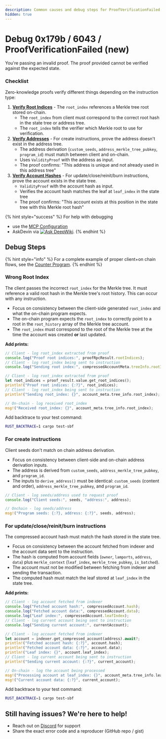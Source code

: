 ```yaml
---
description: Common causes and debug steps for ProofVerificationFailed (0x179B / 6043)
hidden: true
---
```


# Debug 0x179b / 6043 / ProofVerificationFailed (new)

You're passing an invalid proof. The proof provided cannot be verified against the expected state.

### Checklist

Zero-knowledge proofs verify different things depending on the instruction type:

1. [**Verify Root Indices**](debug-0x179b-6043-proofverificationfailed-new.md#wrong-root-index) - The `root_index` references a Merkle tree root stored on-chain.
   * The `root_index` from client must correspond to the correct root hash in the state tree or address tree.
   * The `root_index` tells the verifier which Merkle root to use for verification.
2. [**Verify Addresses**](debug-0x179b-6043-proofverificationfailed-new.md#for-create-instructions) - For create instructions, prove the address doesn't exist in the address tree.
   * The address derivation (`custom_seeds`, `address_merkle_tree_pubkey`, `program_id`) must match between client and on-chain.
   * Uses `ValidityProof` with the address as input.
   * The proof confirms: "This address is unique and not already used in this address tree"
3. [**Verify Account Hashes**](debug-0x179b-6043-proofverificationfailed-new.md#for-updateclosereinitiburn-instructions) - For update/close/reinit/burn instructions, prove the account exists in the state tree.
   * `ValidityProof` with the account hash as input.
   * Verifies the account hash matches the leaf at `leaf_index` in the state tree
   * The proof confirms: "This account exists at this position in the state tree with this Merkle root hash"

{% hint style="success" %}
For help with debugging

* use the [MCP Configuration](../../references/ai-tools-guide.md#mcp)
* AskDevin via [![Ask DeepWiki](https://deepwiki.com/badge.svg)](https://deepwiki.com/Lightprotocol/light-protocol).
{% endhint %}

## **Debug Steps**

{% hint style="info" %}
For a complete example of proper client+on chain flows, see the [Counter Program](https://github.com/Lightprotocol/program-examples/blob/main/counter/anchor/programs/counter/src/lib.rs#L26).
{% endhint %}

### Wrong Root Index

The client passes the incorrect `root_index` for the Merkle tree. It must reference a valid root hash in the Merkle tree's root history. This can occur with any instruction.

* Focus on consistency between the client-side generated `root_index` and what the on-chain program expects.
* The on-chain program expects the `root_index` to correctly point to a root in the `root_history` array of the Merkle tree account.
* The `root_index` must correspond to the root of the Merkle tree at the time the account was created **or** last updated.

**Add prints:**

```typescript
// Client - log root_index extracted from proof
console.log("Proof root indices:", proofRpcResult.rootIndices);
// Client - log root_index being sent to instruction
console.log("Sending root index:", compressedAccountMeta.treeInfo.rootIndex);
```

```rust
// Client - log root_index extracted from proof
let root_indices = proof_result.value.get_root_indices();
println!("Proof root indices: {:?}", root_indices);
// Client - log root_index being sent to instruction
println!("Sending root_index: {}", account_meta.tree_info.root_index);

// On-chain - log received root_index
msg!("Received root_index: {}", account_meta.tree_info.root_index);
```

Add backtrace to your test command:

```bash
RUST_BACKTRACE=1 cargo test-sbf
```

### For create instructions

Client seeds don't match on chain address derivation.

* Focus on consistency between client-side and on-chain address derivation inputs.
* The address is derived from `custom_seeds`, `address_merkle_tree_pubkey`, and `program_id`.
* The inputs to `derive_address()` must be identical: `custom_seeds` (content and order), `address_merkle_tree_pubkey`, and `program_id`.

```typescript
// Client - log seeds/address used to request proof
console.log("Client seeds:", seeds, "address:", address);
```

```rust
// Onchain - log seeds/address
msg!("Program seeds: {:?}, address: {:?}", seeds, address);
```

### For update/close/reinit/burn instructions

The compressed account hash must match the hash stored in the state tree.

* Focus on consistency between the account fetched from indexer and the account data sent to the instruction.
* The hash is computed from account fields (`owner`, `lamports`, `address`, `data`) plus `merkle_context` (`leaf_index`, `merkle_tree_pubkey`, `is_batched`).
* The account must not be modified between fetching from indexer and sending the transaction.
* The computed hash must match the leaf stored at `leaf_index` in the state tree.

**Add prints:**

```typescript
// Client - log account fetched from indexer
console.log("Fetched account hash:", compressedAccount.hash);
console.log("Fetched account data:", compressedAccount.data);
console.log("Leaf index:", compressedAccount.leafIndex);
// Client - log current account being sent to instruction
console.log("Sending current account:", currentAccount);
```

```rust
// Client - log account fetched from indexer
let account = indexer.get_compressed_account(address).await?;
println!("Fetched account hash: {:?}", account.hash);
println!("Fetched account data: {:?}", account.data);
println!("Leaf index: {}", account.leaf_index);
// Client - log current account being sent to instruction
println!("Sending current account: {:?}", current_account);

// On-chain - log the account being processed
msg!("Processing account at leaf_index: {}", account_meta.tree_info.leaf_index);
msg!("Current account data: {:?}", current_account);
```

Add backtrace to your test command:

```bash
RUST_BACKTRACE=1 cargo test-sbf
```

## **Still having issues?** We're here to help!

* Reach out on [Discord](https://discord.com/invite/CYvjBgzRFP) for support
* Share the exact error code and a reproducer (GitHub repo / gist)

